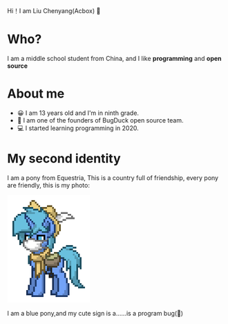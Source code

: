 Hi！I am Liu Chenyang(Acbox) 👋

# Who?

I am a middle school student from China, and I like **programming** and **open source**

# About me

* 😀 I am 13 years old and I'm in ninth grade.
* 👀 I am one of the founders of BugDuck open source team.
* 💻 I started learning programming in 2020.

# My second identity

I am a pony from Equestria, This is a country full of friendship, every pony are friendly, this is my photo:

![My photo](./pony-town-Acbox-stand-blinking-4x.gif)

I am a blue pony,and my cute sign is a......is a program bug(🤣)
